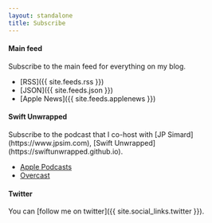 ```yaml
---
layout: standalone
title: Subscribe
---
```


<h4 class="text-secondary mt-3 mb-0">Main feed</h4>

<p class="mb-0">Subscribe to the main feed for everything on my blog.</p>

- [RSS]({{ site.feeds.rss }})
- [JSON]({{ site.feeds.json }})
- [Apple News]({{ site.feeds.applenews }})

<h4 class="text-secondary mt-3 mb-0">Swift Unwrapped</h4>

<p class="mb-0" markdown="1">Subscribe to the podcast that I co-host with [JP Simard](https://www.jpsim.com), [Swift Unwrapped](https://swiftunwrapped.github.io).</p>

- [Apple Podcasts](https://podcasts.apple.com/podcast/id1209817203)
- [Overcast](https://overcast.fm/itunes1209817203/swift-unwrapped)

<h4 class="text-secondary mt-3 mb-0">Twitter</h4>

You can [follow me on twitter]({{ site.social_links.twitter }}).
